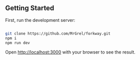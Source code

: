 

## Getting Started

First, run the development server:

```bash

git clone https://github.com/MrGrel/forkway.git
npm i
npm run dev

```

Open [http://localhost:3000](http://localhost:3000) with your browser to see the result.

